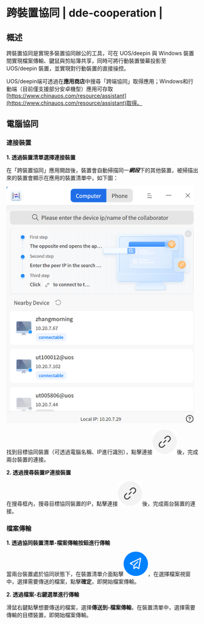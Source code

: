 # 跨裝置協同 | dde-cooperation |

## 概述

跨裝置協同是實現多裝置協同辦公的工具，可在 UOS/deepin 與 Windows 裝置間實現檔案傳輸、鍵鼠與剪貼簿共享，同時可將行動裝置螢幕投影至 UOS/deepin 裝置，並實現對行動裝置的直接操控。

UOS/deepin端可透過在**應用商店**中搜尋「跨端協同」取得應用；Windows和行動端（目前僅支援部分安卓機型）應用可存取[https://www.chinauos.com/resource/assistant](https://www.chinauos.com/resource/assistant)取得。

## 電腦協同

### 連接裝置

**1. 透過裝置清單選擇連接裝置**

在「跨裝置協同」應用開啟後，裝置會自動掃描同一***網段***下的其他裝置，被掃描出來的裝置會顯示在應用的裝置清單中，如下圖：

<img src="./fig/listofdevices.png" alt="listofdevices" style="zoom:67%;" />

找到目標協同裝置（可透過電腦名稱、IP進行識別），點擊連接![dde-cooperation](../common/connect.svg)後，完成兩台裝置的連接。

**2. 透過搜尋裝置IP連接裝置**

在搜尋框內，搜尋目標協同裝置的IP，點擊連接![dde-cooperation](../common/connect.svg)後，完成兩台裝置的連接。

### 檔案傳輸

**1. 透過協同裝置清單-檔案傳輸按鈕進行傳輸**

當兩台裝置處於協同狀態下，在裝置清單介面點擊![dde-cooperation](../common/send.svg)，在選擇檔案視窗中，選擇需要傳送的檔案，點擊**確定**，即開始檔案傳輸。

**2. 透過檔案-右鍵選單進行傳輸**

滑鼠右鍵點擊想要傳送的檔案，選擇**傳送到-檔案傳輸**，在裝置清單中，選擇需要傳輸的目標裝置，即開始檔案傳輸。

